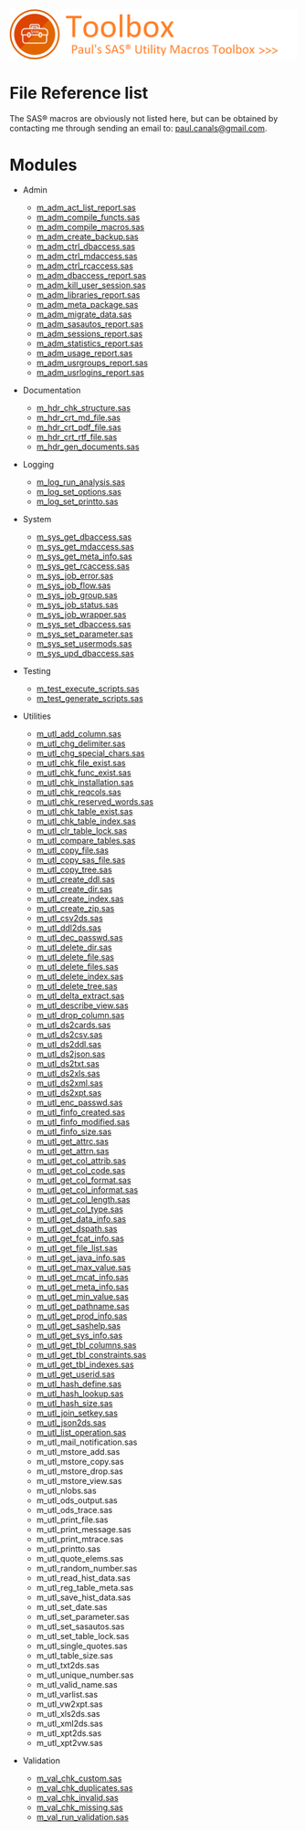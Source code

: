 ![../misc/images/doc_banner.png](../misc/images/doc_banner.png)
# 
# File Reference list
The SAS&reg; macros are obviously not listed here, but can be obtained by contacting me through sending an email to: [paul.canals@gmail.com](mailto:paul.canals@gmail.com). 

# Modules

* Admin
   * [m_adm_act_list_report.sas](../docs/m_adm_act_list_report.md)
   * [m_adm_compile_functs.sas](../docs/m_adm_compile_functs.md)
   * [m_adm_compile_macros.sas](../docs/m_adm_compile_macros.md)
   * [m_adm_create_backup.sas](../docs/m_adm_create_backup.md)
   * [m_adm_ctrl_dbaccess.sas](../docs/m_adm_ctrl_dbaccess.md)
   * [m_adm_ctrl_mdaccess.sas](../docs/m_adm_ctrl_mdaccess.md)
   * [m_adm_ctrl_rcaccess.sas](../docs/m_adm_ctrl_rcaccess.md)
   * [m_adm_dbaccess_report.sas](../docs/m_adm_dbaccess_report.md)
   * [m_adm_kill_user_session.sas](../docs/m_adm_kill_user_session.md)
   * [m_adm_libraries_report.sas](../docs/m_adm_libraries_report.md)
   * [m_adm_meta_package.sas](../docs/m_adm_meta_package.md)
   * [m_adm_migrate_data.sas](../docs/m_adm_migrate_data.md)
   * [m_adm_sasautos_report.sas](../docs/m_adm_sasautos_report.md)
   * [m_adm_sessions_report.sas](../docs/m_adm_sessions_report.md)
   * [m_adm_statistics_report.sas](../docs/m_adm_statistics_report.md)
   * [m_adm_usage_report.sas](../docs/m_adm_usage_report.md)
   * [m_adm_usrgroups_report.sas](../docs/m_adm_usrgroups_report.md)
   * [m_adm_usrlogins_report.sas](../docs/m_adm_usrlogins_report.md)

* Documentation
   * [m_hdr_chk_structure.sas](../docs/m_hdr_chk_structure.md)
   * [m_hdr_crt_md_file.sas](../docs/m_hdr_crt_md_file.md)
   * [m_hdr_crt_pdf_file.sas](../docs/m_hdr_crt_pdf_file.md)
   * [m_hdr_crt_rtf_file.sas](../docs/m_hdr_crt_rtf_file.md)
   * [m_hdr_gen_documents.sas](../docs/m_hdr_gen_documents.md)

* Logging
   * [m_log_run_analysis.sas](../docs/m_log_run_analysis.md)
   * [m_log_set_options.sas](../docs/m_log_set_options.md)
   * [m_log_set_printto.sas](../docs/m_log_set_printto)

* System
   * [m_sys_get_dbaccess.sas](../docs/m_sys_get_dbaccess.md)
   * [m_sys_get_mdaccess.sas](../docs/m_sys_get_mdaccess.md)
   * [m_sys_get_meta_info.sas](../docs/m_sys_get_meta_info.md)
   * [m_sys_get_rcaccess.sas](../docs/m_sys_get_rcaccess.md)
   * [m_sys_job_error.sas](../docs/m_sys_job_error.md)
   * [m_sys_job_flow.sas](../docs/m_sys_job_flow.md)
   * [m_sys_job_group.sas](../docs/m_sys_job_group.md)
   * [m_sys_job_status.sas](../docs/m_sys_job_status.md)
   * [m_sys_job_wrapper.sas](../docs/m_sys_job_wrapper.md)
   * [m_sys_set_dbaccess.sas](../docs/m_sys_set_dbaccess.md)
   * [m_sys_set_parameter.sas](../docs/m_sys_set_parameter.md)
   * [m_sys_set_usermods.sas](../docs/m_sys_set_usermods.md)
   * [m_sys_upd_dbaccess.sas](../docs/m_sys_upd_dbaccess.md)

* Testing
   * [m_test_execute_scripts.sas](../docs/m_test_execute_scripts.md)
   * [m_test_generate_scripts.sas](../docs/m_test_generate_scripts.md)

* Utilities
   * [m_utl_add_column.sas](../docs/m_utl_add_column.md)
   * [m_utl_chg_delimiter.sas](../docs/m_utl_chg_delimiter.md)
   * [m_utl_chg_special_chars.sas](../docs/m_utl_chg_special_chars.md)
   * [m_utl_chk_file_exist.sas](../docs/m_utl_chk_file_exist.md)
   * [m_utl_chk_func_exist.sas](../docs/m_utl_chk_func_exist.md)
   * [m_utl_chk_installation.sas](../docs/m_utl_chk_installation.md)
   * [m_utl_chk_reqcols.sas](../docs/m_utl_chk_reqcols.md)
   * [m_utl_chk_reserved_words.sas](../docs/m_utl_chk_reserved_words.md)
   * [m_utl_chk_table_exist.sas](../docs/m_utl_chk_table_exist.md)
   * [m_utl_chk_table_index.sas](../docs/m_utl_chk_table_index.md)
   * [m_utl_clr_table_lock.sas](../docs/m_utl_clr_table_lock.md)
   * [m_utl_compare_tables.sas](../docs/m_utl_compare_tables.md)
   * [m_utl_copy_file.sas](../docs/m_utl_copy_file.md)
   * [m_utl_copy_sas_file.sas](../docs/m_utl_copy_sas_file.md)
   * [m_utl_copy_tree.sas](../docs/m_utl_copy_tree.md)
   * [m_utl_create_ddl.sas](../docs/m_utl_create_ddl.md)
   * [m_utl_create_dir.sas](../docs/m_utl_create_dir.md)
   * [m_utl_create_index.sas](../docs/m_utl_create_index.md)
   * [m_utl_create_zip.sas](../docs/m_utl_create_zip.md)
   * [m_utl_csv2ds.sas](../docs/m_utl_csv2ds.md)
   * [m_utl_ddl2ds.sas](../docs/m_utl_ddl2ds.md)
   * [m_utl_dec_passwd.sas](../docs/m_utl_dec_passwd.md)
   * [m_utl_delete_dir.sas](../docs/m_utl_delete_dir.md)
   * [m_utl_delete_file.sas](../docs/m_utl_delete_file.md)
   * [m_utl_delete_files.sas](../docs/m_utl_delete_files.md)
   * [m_utl_delete_index.sas](../docs/m_utl_delete_index.md)
   * [m_utl_delete_tree.sas](../docs/m_utl_delete_tree.md)
   * [m_utl_delta_extract.sas](../docs/m_utl_delta_extract.md)
   * [m_utl_describe_view.sas](../docs/m_utl_describe_view.md)
   * [m_utl_drop_column.sas](../docs/m_utl_drop_column.md)
   * [m_utl_ds2cards.sas](../docs/m_utl_ds2cards.md)
   * [m_utl_ds2csv.sas](../docs/m_utl_ds2csv.md)
   * [m_utl_ds2ddl.sas](../docs/m_utl_ds2ddl.md)
   * [m_utl_ds2json.sas](../docs/m_utl_ds2json.md)
   * [m_utl_ds2txt.sas](../docs/m_utl_ds2txt.md)
   * [m_utl_ds2xls.sas](../docs/m_utl_ds2xls.md)
   * [m_utl_ds2xml.sas](../docs/m_utl_ds2xml.md)
   * [m_utl_ds2xpt.sas](../docs/m_utl_ds2xpt)
   * [m_utl_enc_passwd.sas](../docs/m_utl_enc_passwd.md)
   * [m_utl_finfo_created.sas](../docs/m_utl_finfo_created.md)
   * [m_utl_finfo_modified.sas](../docs/m_utl_finfo_modified.md)
   * [m_utl_finfo_size.sas](../docs/m_utl_finfo_size.md)
   * [m_utl_get_attrc.sas](../docs/m_utl_get_attrc.md)
   * [m_utl_get_attrn.sas](../docs/m_utl_get_attrn.md)
   * [m_utl_get_col_attrib.sas](../docs/m_utl_get_col_attrib.md)
   * [m_utl_get_col_code.sas](../docs/m_utl_get_col_code.md)
   * [m_utl_get_col_format.sas](../docs/m_utl_get_col_format.md)
   * [m_utl_get_col_informat.sas](../docs/m_utl_get_col_informat.md)
   * [m_utl_get_col_length.sas](../docs/m_utl_get_col_length.md)
   * [m_utl_get_col_type.sas](../docs/m_utl_get_col_type.md)
   * [m_utl_get_data_info.sas](../docs/m_utl_get_data_info.md)
   * [m_utl_get_dspath.sas](../docs/m_utl_get_dspath.md)
   * [m_utl_get_fcat_info.sas](../docs/m_utl_get_fcat_info.md)
   * [m_utl_get_file_list.sas](../docs/m_utl_get_file_list.md)
   * [m_utl_get_java_info.sas](../docs/m_utl_get_java_info.md)
   * [m_utl_get_max_value.sas](../docs/m_utl_get_max_value.md)
   * [m_utl_get_mcat_info.sas](../docs/m_utl_get_mcat_info.md)
   * [m_utl_get_meta_info.sas](../docs/m_utl_get_meta_info.md)
   * [m_utl_get_min_value.sas](../docs/m_utl_get_min_value.md)
   * [m_utl_get_pathname.sas](../docs/m_utl_get_pathname.md)
   * [m_utl_get_prod_info.sas](../docs/m_utl_get_prod_info.md)
   * [m_utl_get_sashelp.sas](../docs/m_utl_get_sashelp.md)
   * [m_utl_get_sys_info.sas](../docs/m_utl_get_sys_info.md)
   * [m_utl_get_tbl_columns.sas](../docs/m_utl_get_tbl_columns.md)
   * [m_utl_get_tbl_constraints.sas](../docs/m_utl_get_tbl_constraints.md)
   * [m_utl_get_tbl_indexes.sas](../docs/m_utl_get_tbl_indexes.md)
   * [m_utl_get_userid.sas](../docs/m_utl_get_userid.md)
   * [m_utl_hash_define.sas](../docs/m_utl_hash_define.md)
   * [m_utl_hash_lookup.sas](../docs/m_utl_hash_lookup.md)
   * [m_utl_hash_size.sas](../docs/m_utl_hash_size.md)
   * [m_utl_join_setkey.sas](../docs/m_utl_join_setkey.md)
   * [m_utl_json2ds.sas](../docs/m_utl_json2ds.md)
   * [m_utl_list_operation.sas](../docs/m_utl_list_operation.md)
   * m_utl_mail_notification.sas
   * m_utl_mstore_add.sas
   * m_utl_mstore_copy.sas
   * m_utl_mstore_drop.sas
   * m_utl_mstore_view.sas
   * m_utl_nlobs.sas
   * m_utl_ods_output.sas
   * m_utl_ods_trace.sas
   * m_utl_print_file.sas
   * m_utl_print_message.sas
   * m_utl_print_mtrace.sas
   * m_utl_printto.sas
   * m_utl_quote_elems.sas
   * m_utl_random_number.sas
   * m_utl_read_hist_data.sas
   * m_utl_reg_table_meta.sas
   * m_utl_save_hist_data.sas
   * m_utl_set_date.sas
   * m_utl_set_parameter.sas
   * m_utl_set_sasautos.sas
   * m_utl_set_table_lock.sas
   * m_utl_single_quotes.sas
   * m_utl_table_size.sas
   * m_utl_txt2ds.sas
   * m_utl_unique_number.sas
   * m_utl_valid_name.sas
   * m_utl_varlist.sas
   * m_utl_vw2xpt.sas
   * m_utl_xls2ds.sas
   * m_utl_xml2ds.sas
   * m_utl_xpt2ds.sas
   * m_utl_xpt2vw.sas
 
 * Validation
   * [m_val_chk_custom.sas](../docs/m_val_chk_custom.md)
   * [m_val_chk_duplicates.sas](../docs/m_val_chk_duplicates.md)
   * [m_val_chk_invalid.sas](../docs/m_val_chk_invalid.md)
   * [m_val_chk_missing.sas](../docs/m_val_chk_missing.md)
   * [m_val_run_validation.sas](../docs/m_val_run_validation.md)
  
